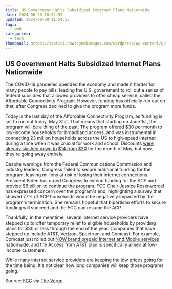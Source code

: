 ```yaml
---
title: US Government Halts Subsidized Internet Plans Nationwide
date: 2024-08-28 10:52:53
updated: 2024-08-29 11:54:55
tags:
  - web
categories:
  - tech
thumbnail: https://static1.howtogeekimages.com/wordpress/wp-content/uploads/2024/05/52649816722_5460949921_o.jpg
---
```


## US Government Halts Subsidized Internet Plans Nationwide

The COVID-19 pandemic upended the economy and made it harder for many people to pay bills, leading the U.S. government to roll out a series of federal subsidies that allowed providers to offer cheap service, called the Affordable Connectivity Program. However, funding has officially run out on that, after Congress declined to give the program more funds.

 Today is the last day of the Affordable Connectivity Program, as funding is set to run out today, May 31st. That means that starting on June 1st, the program will be a thing of the past. The program offered $30 per month to low-income households for broadband access, and was instrumental in connecting 23 million households across the US to high-speed internet during a time when it was crucial for work and school. Discounts [were already slashed down to $14 from $30](https://location-fake.techidaily.com/5-hassle-free-solutions-to-fake-location-on-find-my-friends-of-apple-iphone-se-drfone-by-drfone-virtual-ios/) for the month of May, but now, they're going away entirely.

 Despite warnings from the Federal Communications Commission and industry leaders, Congress failed to secure additional funding for the program, leaving millions at risk of losing their internet connections. President Biden has urged Congress to extend funding for the ACP and provide $6 billion to continue the program. FCC Chair Jessica Rosenworcel has expressed concern over the program's end, highlighting a survey that showed 77% of ACP households would be negatively impacted by the program's termination. She remains hopeful that bipartisan efforts to secure funding will succeed and the FCC can resume the ACP.

 Thankfully, in the meantime, several internet service providers have stepped up to offer temporary relief to eligible households by providing plans for $30 or less through the end of the year. Companies that have stepped up include AT&T, Verizon, Spectrum, and Comcast. For example, Comcast just rolled out [NOW brand prepaid Internet and Mobile services](https://snapchat-videos.techidaily.com/new-in-2024-dive-into-fun-snapchats-world-of-cartoon-lenses/) nationwide, and the [Access from AT&T plan](https://extra-resources.techidaily.com/lifecam-videoapp-quality-checkup/) is specifically aimed at low-income customers.

 While many internet service providers are keeping the low prices going for the time being, it's not clear how long companies will keep those programs going.

 Source: [FCC](https://docs.fcc.gov/public/attachments/DOC-402930A1.pdf) via [The Verge](https://www.theverge.com/2024/5/31/24168853/pandemic-internet-subsidy-affordable-connectivity-program-ending)

<ins class="adsbygoogle"
     style="display:block"
     data-ad-format="autorelaxed"
     data-ad-client="ca-pub-7571918770474297"
     data-ad-slot="1223367746"></ins>



<ins class="adsbygoogle"
     style="display:block"
     data-ad-client="ca-pub-7571918770474297"
     data-ad-slot="8358498916"
     data-ad-format="auto"
     data-full-width-responsive="true"></ins>
